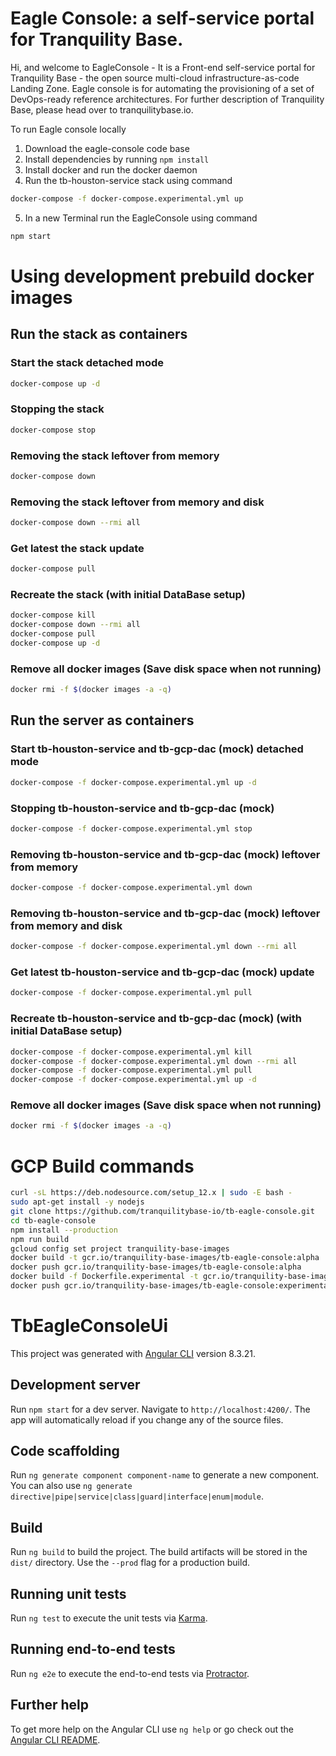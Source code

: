 # Eagle Console: a self-service portal for Tranquility Base.

Hi, and welcome to EagleConsole - It is a Front-end self-service portal for Tranquility Base - the open source multi-cloud infrastructure-as-code Landing Zone. Eagle console is for automating the provisioning of a set of DevOps-ready reference architectures. For further description of Tranquility Base, please head over to tranquilitybase.io.

To run Eagle console locally

1. Download the eagle-console code base
2. Install dependencies by running `npm install`
3. Install docker and run the docker daemon
4. Run the tb-houston-service stack using command

```sh
docker-compose -f docker-compose.experimental.yml up
```

5. In a new Terminal run the EagleConsole using command

```sh
npm start
```

# Using development prebuild docker images

## Run the stack as containers

### Start the stack detached mode

```sh
docker-compose up -d
```

### Stopping the stack

```sh
docker-compose stop
```

### Removing the stack leftover from memory

```sh
docker-compose down
```

### Removing the stack leftover from memory and disk

```sh
docker-compose down --rmi all
```

### Get latest the stack update

```sh
docker-compose pull
```

### Recreate the stack (with initial DataBase setup)

```sh
docker-compose kill
docker-compose down --rmi all
docker-compose pull
docker-compose up -d
```

### Remove all docker images (Save disk space when not running)

```sh
docker rmi -f $(docker images -a -q)
```

## Run the server as containers

### Start tb-houston-service and tb-gcp-dac (mock) detached mode

```sh
docker-compose -f docker-compose.experimental.yml up -d
```

### Stopping tb-houston-service and tb-gcp-dac (mock)

```sh
docker-compose -f docker-compose.experimental.yml stop
```

### Removing tb-houston-service and tb-gcp-dac (mock) leftover from memory

```sh
docker-compose -f docker-compose.experimental.yml down
```

### Removing tb-houston-service and tb-gcp-dac (mock) leftover from memory and disk

```sh
docker-compose -f docker-compose.experimental.yml down --rmi all
```

### Get latest tb-houston-service and tb-gcp-dac (mock) update

```sh
docker-compose -f docker-compose.experimental.yml pull
```

### Recreate tb-houston-service and tb-gcp-dac (mock) (with initial DataBase setup)

```sh
docker-compose -f docker-compose.experimental.yml kill
docker-compose -f docker-compose.experimental.yml down --rmi all
docker-compose -f docker-compose.experimental.yml pull
docker-compose -f docker-compose.experimental.yml up -d
```

### Remove all docker images (Save disk space when not running)

```sh
docker rmi -f $(docker images -a -q)
```

# GCP Build commands

```sh
curl -sL https://deb.nodesource.com/setup_12.x | sudo -E bash -
sudo apt-get install -y nodejs
git clone https://github.com/tranquilitybase-io/tb-eagle-console.git
cd tb-eagle-console
npm install --production
npm run build
gcloud config set project tranquility-base-images
docker build -t gcr.io/tranquility-base-images/tb-eagle-console:alpha .
docker push gcr.io/tranquility-base-images/tb-eagle-console:alpha
docker build -f Dockerfile.experimental -t gcr.io/tranquility-base-images/tb-eagle-console:experimental .
docker push gcr.io/tranquility-base-images/tb-eagle-console:experimental
```

# TbEagleConsoleUi

This project was generated with [Angular CLI](https://github.com/angular/angular-cli) version 8.3.21.

## Development server

Run `npm start` for a dev server. Navigate to `http://localhost:4200/`. The app will automatically reload if you change any of the source files.

## Code scaffolding

Run `ng generate component component-name` to generate a new component. You can also use `ng generate directive|pipe|service|class|guard|interface|enum|module`.

## Build

Run `ng build` to build the project. The build artifacts will be stored in the `dist/` directory. Use the `--prod` flag for a production build.

## Running unit tests

Run `ng test` to execute the unit tests via [Karma](https://karma-runner.github.io).

## Running end-to-end tests

Run `ng e2e` to execute the end-to-end tests via [Protractor](http://www.protractortest.org/).

## Further help

To get more help on the Angular CLI use `ng help` or go check out the [Angular CLI README](https://github.com/angular/angular-cli/blob/master/README.md).
